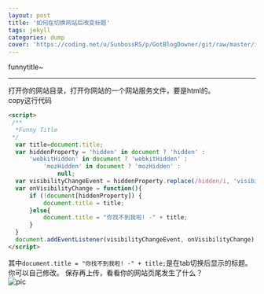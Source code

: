 ```yaml
---
layout: post
title: '如何在切换网站后改变标题'
tags: jekyll
categories: dump
cover: 'https://coding.net/u/SunbossRS/p/GotBlogDowner/git/raw/master/img/WebsiteShow/01.png'
---
```


funnytitle~

---

打开你的网站目录，打开你网站的一个网站服务文件，要是html的。  
copy这行代码
```html
<script>
 /**
  *Funny Title
 */
  var title=document.title;
  var hiddenProperty = 'hidden' in document ? 'hidden' :
      'webkitHidden' in document ? 'webkitHidden' :
          'mozHidden' in document ? 'mozHidden' :
              null;
  var visibilityChangeEvent = hiddenProperty.replace(/hidden/i, 'visibilitychange');
  var onVisibilityChange = function(){
      if (!document[hiddenProperty]) {
          document.title = title;
      }else{
          document.title = "你找不到我啦! -" + title;
      }
  }
  document.addEventListener(visibilityChangeEvent, onVisibilityChange);
</script>
``` 
其中`document.title = "你找不到我啦! -" + title;`是在tab切换后显示的标题。你可以自己修改。
保存再上传，看看你的网站页尾发生了什么？  
![pic](https://coding.net/u/SunbossRS/p/GotBlogDowner/git/raw/master/img/WebsiteShow/02.png)
